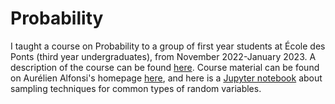 ---
---
# Probability
I taught a course on Probability to a group of first year students at École des Ponts (third year undergraduates), from November 2022-January 2023. A description of the course can be found [here](http://gede.enpc.fr/programme/fiche.aspx?param=M%3a1PROB). Course material can be found on Aurélien Alfonsi's homepage [here](http://cermics.enpc.fr/~alfonsi/Proba1A.html), and here is a [Jupyter notebook](/tp_simu.ipynb) about sampling techniques for common types of random variables.